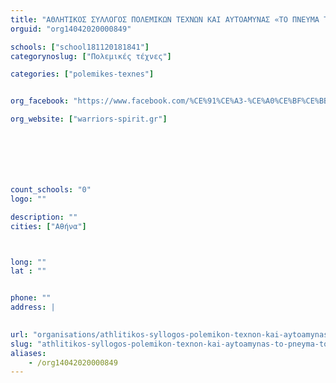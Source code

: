 ```yaml
---
title: "ΑΘΛΗΤΙΚΟΣ ΣΥΛΛΟΓΟΣ ΠΟΛΕΜΙΚΩΝ ΤΕΧΝΩΝ ΚΑΙ ΑΥΤΟΑΜΥΝΑΣ «ΤΟ ΠΝΕΥΜΑ ΤΩΝ ΠΟΛΕΜΙΣΤΩΝ»"
orguid: "org14042020000849"

schools: ["school181120181841"]
categorynoslug: ["Πολεμικές τέχνες"]

categories: ["polemikes-texnes"]


org_facebook: "https://www.facebook.com/%CE%91%CE%A3-%CE%A0%CE%BF%CE%BB%CE%B5%CE%BC%CE%B9%CE%BA%CF%8E%CE%BD-%CE%A4%CE%B5%CF%87%CE%BD%CF%8E%CE%BD-%CE%91%CF%85%CF%84%CE%BF%CE%AC%CE%BC%CF%85%CE%BD%CE%B1%CF%82-%CF%84%CE%BF-%CE%A0%CE%BD%CE%B5%CF%8D%CE%BC%CE%B1-%CE%A4%CF%89%CE%BD-%CE%A0%CE%BF%CE%BB%CE%B5%CE%BC%CE%B9%CF%83%CF%84%CF%8E%CE%BD-173789719374914/"

org_website: ["warriors-spirit.gr"]







count_schools: "0"
logo: ""

description: ""
cities: ["Αθήνα"]



long: ""
lat : ""


phone: ""
address: |
    

url: "organisations/athlitikos-syllogos-polemikon-texnon-kai-aytoamynas-to-pneyma-ton-polemiston/athina/polemikes-texnes"
slug: "athlitikos-syllogos-polemikon-texnon-kai-aytoamynas-to-pneyma-ton-polemiston"
aliases:
    - /org14042020000849
---
```



